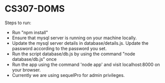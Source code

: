 # CS307-DOMS

Steps to run:

- Run "npm install"
- Ensure that mysql server is running on your machine locally. 
- Update the mysql server details in database/details.js. Update the password according to the password you set.
-  Run the script database/db.js by using the command "node database/db.js" once
-  Run the app using the command 'node app' and visit localhost:8000 on your browser.
-  Currently we are using sequelPro for admin privileges.

